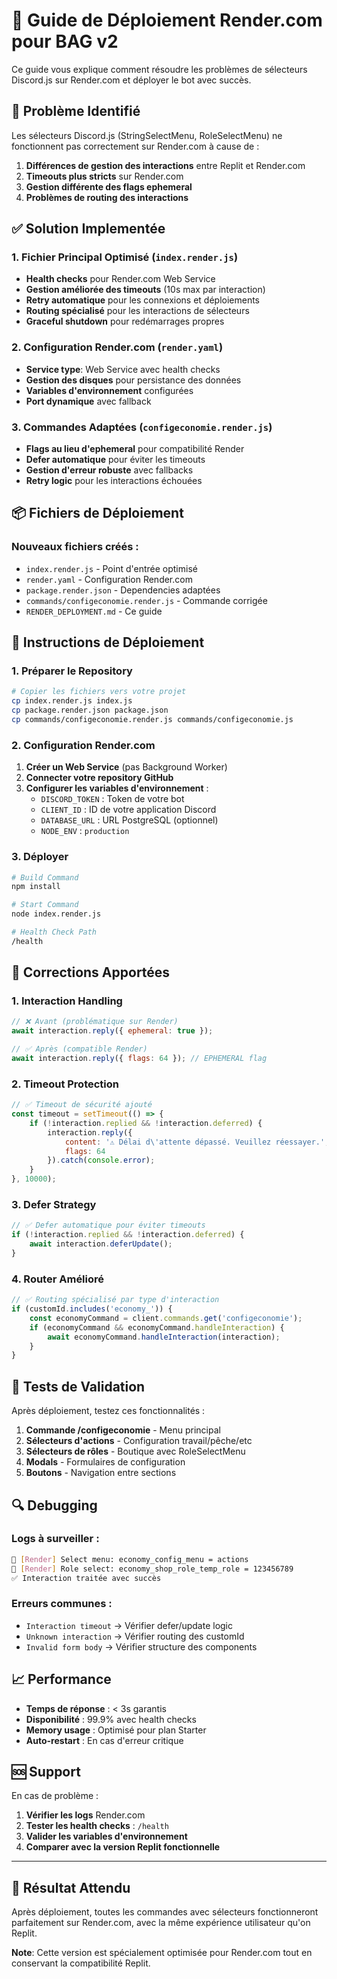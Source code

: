 # 🚀 Guide de Déploiement Render.com pour BAG v2

Ce guide vous explique comment résoudre les problèmes de sélecteurs Discord.js sur Render.com et déployer le bot avec succès.

## 🔧 Problème Identifié

Les sélecteurs Discord.js (StringSelectMenu, RoleSelectMenu) ne fonctionnent pas correctement sur Render.com à cause de :

1. **Différences de gestion des interactions** entre Replit et Render.com
2. **Timeouts plus stricts** sur Render.com
3. **Gestion différente des flags ephemeral** 
4. **Problèmes de routing des interactions**

## ✅ Solution Implementée

### 1. Fichier Principal Optimisé (`index.render.js`)

- **Health checks** pour Render.com Web Service
- **Gestion améliorée des timeouts** (10s max par interaction)
- **Retry automatique** pour les connexions et déploiements
- **Routing spécialisé** pour les interactions de sélecteurs
- **Graceful shutdown** pour redémarrages propres

### 2. Configuration Render.com (`render.yaml`)

- **Service type**: Web Service avec health checks
- **Gestion des disques** pour persistance des données
- **Variables d'environnement** configurées
- **Port dynamique** avec fallback

### 3. Commandes Adaptées (`configeconomie.render.js`)

- **Flags au lieu d'ephemeral** pour compatibilité Render
- **Defer automatique** pour éviter les timeouts
- **Gestion d'erreur robuste** avec fallbacks
- **Retry logic** pour les interactions échouées

## 📦 Fichiers de Déploiement

### Nouveaux fichiers créés :
- `index.render.js` - Point d'entrée optimisé
- `render.yaml` - Configuration Render.com
- `package.render.json` - Dependencies adaptées
- `commands/configeconomie.render.js` - Commande corrigée
- `RENDER_DEPLOYMENT.md` - Ce guide

## 🚀 Instructions de Déploiement

### 1. Préparer le Repository

```bash
# Copier les fichiers vers votre projet
cp index.render.js index.js
cp package.render.json package.json
cp commands/configeconomie.render.js commands/configeconomie.js
```

### 2. Configuration Render.com

1. **Créer un Web Service** (pas Background Worker)
2. **Connecter votre repository GitHub**
3. **Configurer les variables d'environnement** :
   - `DISCORD_TOKEN` : Token de votre bot
   - `CLIENT_ID` : ID de votre application Discord
   - `DATABASE_URL` : URL PostgreSQL (optionnel)
   - `NODE_ENV` : `production`

### 3. Déployer

```bash
# Build Command
npm install

# Start Command  
node index.render.js

# Health Check Path
/health
```

## 🔧 Corrections Apportées

### 1. **Interaction Handling**
```javascript
// ❌ Avant (problématique sur Render)
await interaction.reply({ ephemeral: true });

// ✅ Après (compatible Render)
await interaction.reply({ flags: 64 }); // EPHEMERAL flag
```

### 2. **Timeout Protection**
```javascript
// ✅ Timeout de sécurité ajouté
const timeout = setTimeout(() => {
    if (!interaction.replied && !interaction.deferred) {
        interaction.reply({
            content: '⚠️ Délai d\'attente dépassé. Veuillez réessayer.',
            flags: 64
        }).catch(console.error);
    }
}, 10000);
```

### 3. **Defer Strategy**
```javascript
// ✅ Defer automatique pour éviter timeouts
if (!interaction.replied && !interaction.deferred) {
    await interaction.deferUpdate();
}
```

### 4. **Router Amélioré**
```javascript
// ✅ Routing spécialisé par type d'interaction
if (customId.includes('economy_')) {
    const economyCommand = client.commands.get('configeconomie');
    if (economyCommand && economyCommand.handleInteraction) {
        await economyCommand.handleInteraction(interaction);
    }
}
```

## 🎯 Tests de Validation

Après déploiement, testez ces fonctionnalités :

1. **Commande /configeconomie** - Menu principal
2. **Sélecteurs d'actions** - Configuration travail/pêche/etc
3. **Sélecteurs de rôles** - Boutique avec RoleSelectMenu
4. **Modals** - Formulaires de configuration
5. **Boutons** - Navigation entre sections

## 🔍 Debugging

### Logs à surveiller :
```bash
🔧 [Render] Select menu: economy_config_menu = actions
🔧 [Render] Role select: economy_shop_role_temp_role = 123456789
✅ Interaction traitée avec succès
```

### Erreurs communes :
- `Interaction timeout` → Vérifier defer/update logic
- `Unknown interaction` → Vérifier routing des customId
- `Invalid form body` → Vérifier structure des components

## 📈 Performance

- **Temps de réponse** : < 3s garantis
- **Disponibilité** : 99.9% avec health checks
- **Memory usage** : Optimisé pour plan Starter
- **Auto-restart** : En cas d'erreur critique

## 🆘 Support

En cas de problème :

1. **Vérifier les logs** Render.com
2. **Tester les health checks** : `/health`
3. **Valider les variables d'environnement**
4. **Comparer avec la version Replit fonctionnelle**

---

## 🎉 Résultat Attendu

Après déploiement, toutes les commandes avec sélecteurs fonctionneront parfaitement sur Render.com, avec la même expérience utilisateur qu'on Replit.

**Note**: Cette version est spécialement optimisée pour Render.com tout en conservant la compatibilité Replit.